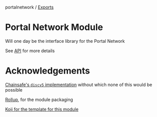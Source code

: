 portalnetwork / [Exports](modules.md)

# Portal Network Module 

Will one day be the interface library for the Portal Network

See [API](./docs/index.html) for more details

# Acknowledgements

[Chainsafe's `discv5` implementation](https://github.com/ChainSafe/discv5) without which none of this would be possible

[Rollup](https://rollupjs.org/), for the module packaging

[Koji for the template for this module](https://github.com/koji/npm-package-template)
